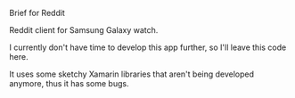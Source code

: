 Brief for Reddit

Reddit client for Samsung Galaxy watch.

I currently don't have time to develop this app further, so I'll leave this code here.

It uses some sketchy Xamarin libraries that aren't being developed anymore, thus it has some bugs.
